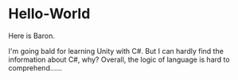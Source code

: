 # Hello-World

Here is Baron.

I'm going bald for learning Unity with C#.
But I can hardly find the information about C#, why?
Overall, the logic of language is hard to comprehend……
